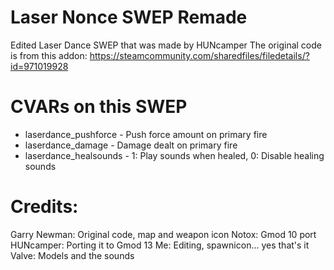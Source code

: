 # Laser Nonce SWEP Remade
Edited Laser Dance SWEP that was made by HUNcamper
The original code is from this addon:
https://steamcommunity.com/sharedfiles/filedetails/?id=971019928

# CVARs on this SWEP
* laserdance_pushforce - Push force amount on primary fire
* laserdance_damage - Damage dealt on primary fire
* laserdance_healsounds - 1: Play sounds when healed, 0: Disable healing sounds

# Credits:
Garry Newman: Original code, map and weapon icon 
Notox: Gmod 10 port
HUNcamper: Porting it to Gmod 13
Me: Editing, spawnicon... yes that's it
Valve: Models and the sounds

